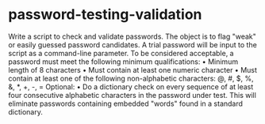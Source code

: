 # password-testing-validation
Write a script to check and validate passwords. The object is to flag "weak" or easily guessed password candidates. A trial password will be input to the script as a command-line parameter. To be  considered acceptable, a password must meet the following minimum qualifications: • Minimum length of 8 characters • Must contain at least one numeric character • Must contain at least one of the following non-alphabetic  characters: @, #, $, %, &amp;, *, +, -, = Optional: • Do a dictionary check on every sequence of at least four consecutive alphabetic  characters in the password under test. This will eliminate passwords containing  embedded "words" found in a standard dictionary.
